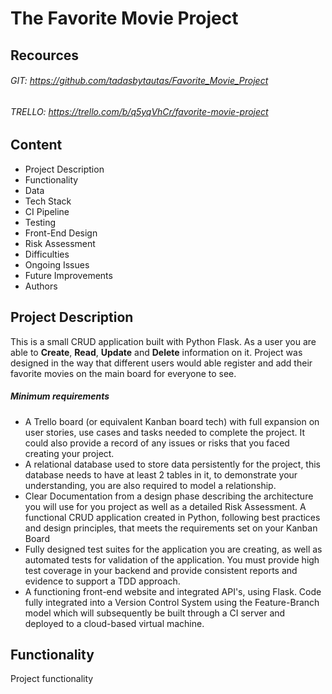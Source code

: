# The Favorite Movie Project
## Recources
###### GIT: https://github.com/tadasbytautas/Favorite_Movie_Project
###### TRELLO: https://trello.com/b/q5yqVhCr/favorite-movie-project

## Content
* Project Description
* Functionality
* Data
* Tech Stack
* CI Pipeline
* Testing
* Front-End Design
* Risk Assessment
* Difficulties
* Ongoing Issues
* Future Improvements
* Authors

## Project Description

This is a small CRUD application built with Python Flask. As a user you are able to **Create**, **Read**, **Update** and **Delete** information on it. Project was designed in the way that different users would able register and add their favorite movies on the main board for everyone to see.

##### _**Minimum requirements**_
* A Trello board (or equivalent Kanban board tech) with full expansion
on user stories, use cases and tasks needed to complete the project.
It could also provide a record of any issues or risks that you faced
creating your project.
* A relational database used to store data persistently for the
project, this database needs to have at least 2 tables in it, to
demonstrate your understanding, you are also required to model a
relationship.
* Clear Documentation from a design phase describing the architecture
you will use for you project as well as a detailed Risk Assessment.
A functional CRUD application created in Python, following best
practices and design principles, that meets the requirements set on
your Kanban Board
* Fully designed test suites for the application you are creating, as
well as automated tests for validation of the application. You must
provide high test coverage in your backend and provide consistent
reports and evidence to support a TDD approach.
* A functioning front-end website and integrated API's, using Flask.
Code fully integrated into a Version Control System using the
Feature-Branch model which will subsequently be built through a CI
server and deployed to a cloud-based virtual machine.

## Functionality

Project functionality 
